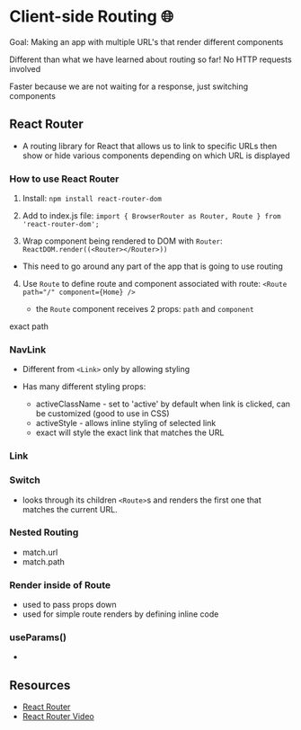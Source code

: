 # Client-side Routing :globe_with_meridians:

Goal: Making an app with multiple URL's that render different components

Different than what we have learned about routing so far! No HTTP requests involved

Faster because we are not waiting for a response, just switching components 

## React Router

- A routing library for React that allows us to link to specific URLs then show or hide various components depending on which URL is displayed

### How to use React Router

1. Install: `npm install react-router-dom`

2. Add to index.js file: `import { BrowserRouter as Router, Route } from 'react-router-dom';`

3. Wrap component being rendered to DOM with `Router`:
    `ReactDOM.render((<Router></Router>))`

  - This need to go around any part of the app that is going to use routing

4. Use `Route` to define route and component associated with route:
    `<Route path="/" component={Home} />`

    - the `Route` component receives 2 props: `path` and `component`

exact path

### NavLink

- Different from `<Link>` only by allowing styling 

- Has many different styling props:

  - activeClassName - set to 'active' by default when link is clicked, can be customized (good to use in CSS)
  - activeStyle - allows inline styling of selected link
  - exact will style the exact link that matches the URL

### Link

### Switch

- looks through its children `<Route>`s and renders the first one that matches the current URL.

### Nested Routing 

- match.url
- match.path

### Render inside of Route 

- used to pass props down
- used for simple route renders by defining inline code

### useParams()

- 

## Resources

- [React Router](https://reactrouter.com/web/guides/quick-start)
- [React Router Video](https://reactrouter.com/)
